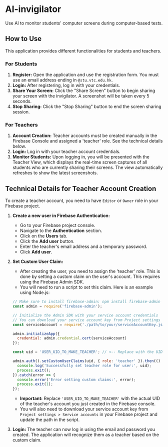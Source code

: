 # AI-invigilator
Use AI to monitor students' computer screens during computer-based tests.

## How to Use

This application provides different functionalities for students and teachers.

### For Students

1.  **Register:** Open the application and use the registration form. You must use an email address ending in `@stu.vtc.edu.hk`.
2.  **Login:** After registering, log in with your credentials.
3.  **Share Your Screen:** Click the "Share Screen" button to begin sharing your screen with the invigilator. A screenshot will be taken every 5 seconds.
4.  **Stop Sharing:** Click the "Stop Sharing" button to end the screen sharing session.

### For Teachers

1.  **Account Creation:** Teacher accounts must be created manually in the Firebase Console and assigned a 'teacher' role. See the technical details below.
2.  **Login:** Log in with your teacher account credentials.
3.  **Monitor Students:** Upon logging in, you will be presented with the Teacher View, which displays the real-time screen captures of all students who are currently sharing their screens. The view automatically refreshes to show the latest screenshots.

## Technical Details for Teacher Account Creation

To create a teacher account, you need to have `Editor` or `Owner` role in your Firebase project.

1.  **Create a new user in Firebase Authentication:**
    *   Go to your Firebase project console.
    *   Navigate to the **Authentication** section.
    *   Click on the **Users** tab.
    *   Click the **Add user** button.
    *   Enter the teacher's email address and a temporary password.
    *   Click **Add user**.

2.  **Set Custom User Claim:**
    *   After creating the user, you need to assign the 'teacher' role. This is done by setting a custom claim on the user's account. This requires using the Firebase Admin SDK.
    *   You will need to run a script to set this claim. Here is an example using Node.js:

    ```javascript
    // Make sure to install firebase-admin: npm install firebase-admin
    const admin = require('firebase-admin');

    // Initialize the Admin SDK with your service account credentials
    // You can download your service account key from Project settings > Service accounts
    const serviceAccount = require('./path/to/your/serviceAccountKey.json');

    admin.initializeApp({
      credential: admin.credential.cert(serviceAccount)
    });

    const uid = 'USER_UID_TO_MAKE_TEACHER'; // <-- Replace with the UID of the user you created

    admin.auth().setCustomUserClaims(uid, { role: 'teacher' }).then(() => {
      console.log('Successfully set teacher role for user:', uid);
      process.exit();
    }).catch(error => {
      console.error('Error setting custom claims:', error);
      process.exit(1);
    });
    ```
    *   **Important:** Replace `'USER_UID_TO_MAKE_TEACHER'` with the actual UID of the teacher's account you just created in the Firebase console.
    *   You will also need to download your service account key from `Project settings > Service accounts` in your Firebase project and update the path in the script.

3.  **Login:** The teacher can now log in using the email and password you created. The application will recognize them as a teacher based on the custom claim.

